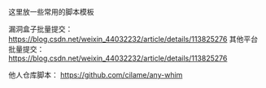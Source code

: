 这里放一些常用的脚本模板

漏洞盒子批量提交：
<https://blog.csdn.net/weixin_44032232/article/details/113825276>
其他平台批量提交：
<https://blog.csdn.net/weixin_44032232/article/details/113825276>

他人仓库脚本：
<https://github.com/cilame/any-whim>